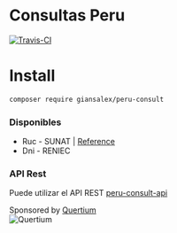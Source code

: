 # Consultas Peru
[![Travis-CI](https://img.shields.io/travis/giansalex/peru-consult.svg?label=build&branch=master&style=flat-square)](https://travis-ci.org/giansalex/peru-consult)

# Install
```bash
composer require giansalex/peru-consult
```

### Disponibles
- Ruc - SUNAT | [Reference](http://www.sunat.gob.pe/descarga/AfiSEE/AfiSEE1.html)
- Dni - RENIEC

### API Rest
Puede utilizar el API REST [peru-consult-api](https://github.com/giansalex/peru-consult-api)  

Sponsored by [Quertium](http://quertium.ga/)  
![Quertium](http://quertium.ga/images/quertium.png)
